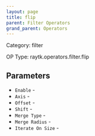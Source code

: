 ```yaml
---
layout: page
title: flip
parent: Filter Operators
grand_parent: Operators
---
```


Category: filter

OP Type: raytk.operators.filter.flip

## Parameters

* `Enable` - 
* `Axis` - 
* `Offset` - 
* `Shift` - 
* `Merge Type` - 
* `Merge Radius` - 
* `Iterate On Size` -
